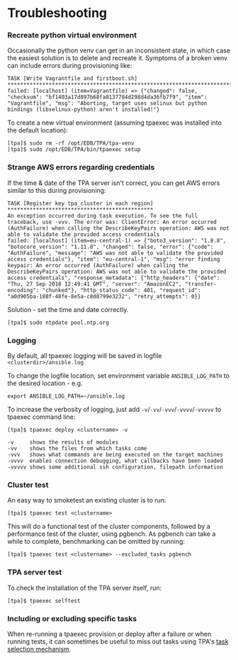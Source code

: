 # Troubleshooting

### Recreate python virtual environment

Occasionally the python venv can get in an inconsistent state, in which case the easiest solution is to delete and recreate it. Symptoms of a broken venv can include errors during provisioning like:

```
TASK [Write Vagrantfile and firstboot.sh] ******************************************************************************************************************************
failed: [localhost] (item=Vagrantfile) => {"changed": false, "checksum": "bf1403a17d897b68fa8137784d298d4da36fb7f9", "item": "Vagrantfile", "msg": "Aborting, target uses selinux but python bindings (libselinux-python) aren't installed!"}
```

To create a new virtual environment (assuming tpaexec was installed into the default location):

```
[tpa]$ sudo rm -rf /opt/EDB/TPA/tpa-venv
[tpa]$ sudo /opt/EDB/TPA/bin/tpaexec setup
```

### Strange AWS errors regarding credentials

If the time & date of the TPA server isn't correct, you can get AWS errors similar to this during provisioning:
```
TASK [Register key tpa_cluster in each region] **********************************************
An exception occurred during task execution. To see the full traceback, use -vvv. The error was: ClientError: An error occurred (AuthFailure) when calling the DescribeKeyPairs operation: AWS was not able to validate the provided access credentials
failed: [localhost] (item=eu-central-1) => {"boto3_version": "1.8.8", "botocore_version": "1.11.8", "changed": false, "error": {"code": "AuthFailure", "message": "AWS was not able to validate the provided access credentials"}, "item": "eu-central-1", "msg": "error finding keypair: An error occurred (AuthFailure) when calling the DescribeKeyPairs operation: AWS was not able to validate the provided access credentials", "response_metadata": {"http_headers": {"date": "Thu, 27 Sep 2018 12:49:41 GMT", "server": "AmazonEC2", "transfer-encoding": "chunked"}, "http_status_code": 401, "request_id": "a0d905ba-188f-48fe-8e5a-c8d8799e3232", "retry_attempts": 0}}

```

Solution - set the time and date correctly.

```
[tpa]$ sudo ntpdate pool.ntp.org
```

### Logging

By default, all tpaexec logging will be saved in logfile `<clusterdir>/ansible.log`

To change the logfile location, set environment variable `ANSIBLE_LOG_PATH` to the desired location - e.g.

```
export ANSIBLE_LOG_PATH=~/ansible.log
```

To increase the verbosity of logging, just add `-v`/`-vv`/`-vvv`/`-vvvv`/`-vvvvv` to tpaexec command line:

```
[tpa]$ tpaexec deploy <clustername> -v

-v     shows the results of modules
-vv    shows the files from which tasks come
-vvv   shows what commands are being executed on the target machines
-vvvv  enables connection debugging, what callbacks have been loaded
-vvvvv shows some additional ssh configuration, filepath information
```

### Cluster test

An easy way to smoketest an existing cluster is to run:

```
[tpa]$ tpaexec test <clustername>
```

This will do a functional test of the cluster components, followed by a performance test of the cluster, using pgbench. As pgbench can take a while to complete, benchmarking can be omitted by running:

```
[tpa]$ tpaexec test <clustername> --excluded_tasks pgbench
```

### TPA server test

To check the installation of the TPA server itself, run:

```
[tpa]$ tpaexec selftest
```

### Including or excluding specific tasks

When re-running a tpaexec provision or deploy after a failure or when running
tests, it can sometimes be useful to miss out tasks using TPA's [task
selection mechanism](task-selection.md).

